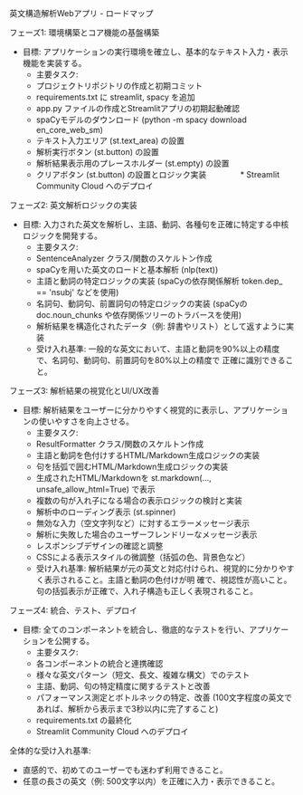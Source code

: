  英文構造解析Webアプリ - ロードマップ

  フェーズ1: 環境構築とコア機能の基盤構築
   * 目標: アプリケーションの実行環境を確立し、基本的なテキスト入力・表示機能を実装する。
      * 主要タスク:
       * プロジェクトリポジトリの作成と初期コミット
       * requirements.txt に streamlit, spacy を追加
       * app.py ファイルの作成とStreamlitアプリの初期起動確認
       * spaCyモデルのダウンロード (python -m spacy download en_core_web_sm)
       * テキスト入力エリア (st.text_area) の設置
       * 解析実行ボタン (st.button) の設置
       * 解析結果表示用のプレースホルダー (st.empty) の設置
       * クリアボタン (st.button) の設置とロジック実装
　　　　* Streamlit Community Cloud へのデプロイ

  フェーズ2: 英文解析ロジックの実装
   * 目標: 入力された英文を解析し、主語、動詞、各種句を正確に特定する中核ロジックを開発する。
      * 主要タスク:
       * SentenceAnalyzer クラス/関数のスケルトン作成
       * spaCyを用いた英文のロードと基本解析 (nlp(text))
       * 主語と動詞の特定ロジックの実装 (spaCyの依存関係解析 token.dep_ == 'nsubj' などを使用)
       * 名詞句、動詞句、前置詞句の特定ロジックの実装 (spaCyの doc.noun_chunks や依存関係ツリーのトラバースを使用)
       * 解析結果を構造化されたデータ（例: 辞書やリスト）として返すように実装
       * 受け入れ基準: 一般的な英文において、主語と動詞を90%以上の精度で、名詞句、動詞句、前置詞句を80%以上の精度で
         正確に識別できること。

  フェーズ3: 解析結果の視覚化とUI/UX改善
   * 目標: 解析結果をユーザーに分かりやすく視覚的に表示し、アプリケーションの使いやすさを向上させる。
      * 主要タスク:
       * ResultFormatter クラス/関数のスケルトン作成
       * 主語と動詞を色付けするHTML/Markdown生成ロジックの実装
       * 句を括弧で囲むHTML/Markdown生成ロジックの実装
       * 生成されたHTML/Markdownを st.markdown(..., unsafe_allow_html=True) で表示
       * 複数の句が入れ子になる場合の表示ロジックの検討と実装
       * 解析中のローディング表示 (st.spinner)
       * 無効な入力（空文字列など）に対するエラーメッセージ表示
       * 解析に失敗した場合のユーザーフレンドリーなメッセージ表示
       * レスポンシブデザインの確認と調整
       * CSSによる表示スタイルの微調整（括弧の色、背景色など）
       * 受け入れ基準: 解析結果が元の英文と対応付けられ、視覚的に分かりやすく表示されること。主語と動詞の色付けが明
         確で、視認性が高いこと。句の括弧表示が正確で、入れ子構造も正しく表現されること。

  フェーズ4: 統合、テスト、デプロイ
   * 目標: 全てのコンポーネントを統合し、徹底的なテストを行い、アプリケーションを公開する。
      * 主要タスク:
       * 各コンポーネントの統合と連携確認
       * 様々な英文パターン（短文、長文、複雑な構文）でのテスト
       * 主語、動詞、句の特定精度に関するテストと改善
       * パフォーマンス測定とボトルネックの特定、改善
         (100文字程度の英文であれば、解析から表示まで3秒以内に完了すること)
       * requirements.txt の最終化
       * Streamlit Community Cloud へのデプロイ

  全体的な受け入れ基準:
   * 直感的で、初めてのユーザーでも迷わず利用できること。
   * 任意の長さの英文（例: 500文字以内）を正確に入力・表示できること。